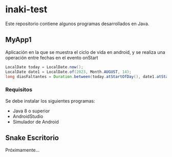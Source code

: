 # inaki-test

Este repositorio contiene algunos programas desarrollados en Java.


## MyApp1

Aplicación en la que se muestra el ciclo de vida en android, y se realiza una operación entre fechas en el evento onStart
```java
LocalDate today = LocalDate.now();
LocalDate date1 = LocalDate.of(2023, Month.AUGUST, 14);
long diasFaltantes = Duration.between(today.atStartOfDay(), date1.atStartOfDay()).toDays();
```


### Requisitos

Se debe instalar los siguientes programas:
- Java 8 o superior
- AndroidStudio
- Simulador de Android


## Snake Escritorio
 Próximamente...
